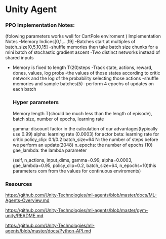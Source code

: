 # Unity Agent
### PPO Implementation Notes:
(folowing parameters works well for CartPole enviroment )
Implementation Notes
-Memory Indices[0,1,...,19]
-Batches start at multiples of batch_size[0,5,10,15]
-shuffle memories then take batch size chunks for a mini batch of stochastic gradient ascent
-Two distinct networks instead of shared inputs
- Memory is fixed to length T(20)steps
-Track state, actions, reward, dones, values, log probs
 -the values of those states according to critic network and the log of the probability selecting those actions
 -shuffle memories and sample batches(5)
 -perform 4 epochs of updates on each batch
  ### Hyper parameters
  Memory length T(should be much less than the length of episode), batch size, number of epochs, learning rate

  gamma: discount factor in the calculation of our advantages(typically use 0.99)
  alpha: learning rate (0.0003) for actor
  beta: learning rate for critic
  policy_clip: 0.1/0.2
  batch_size=64
  N: the number of steps before we perform an update(2048)
  n_epochs: the number of epochs (10)
  gae_lambda: the lambda parameter

  (self, n_actions, input_dims, gamma=0.99, alpha=0.0003, gae_lambda=0.95, policy_clip=0.2, batch_size=64, n_epochs=10)this parameters com from the values for continuous enviroments)

   
 
### Resources

https://github.com/Unity-Technologies/ml-agents/blob/master/docs/ML-Agents-Overview.md

https://github.com/Unity-Technologies/ml-agents/blob/master/gym-unity/README.md

https://github.com/Unity-Technologies/ml-agents/blob/master/docs/Python-API.md